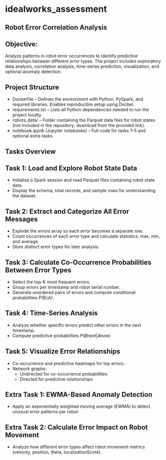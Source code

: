 # idealworks_assessment
## Robot Error Correlation Analysis

## Objective:
Analyze patterns in robot error occurrences to identify predictive relationships between different error types. The project includes exploratory data analysis, correlation analysis, time-series prediction, visualization, and optional anomaly detection.

## Project Structure

- Dockerfile – Defines the environment with Python, PySpark, and required libraries. Enables reproducible setup using Docker.
- requirements.txt – Lists all Python dependencies needed to run the project locally.
- robots_data/ – Folder containing the Parquet data files for robot states (not included in the repository; download from the provided link).
- notebook.ipynb (Jupyter notebooks) – Full code for tasks 1–5 and optional extra tasks.

## Tasks Overview
## Task 1: Load and Explore Robot State Data

- Initialize a Spark session and read Parquet files containing robot state data.
- Display the schema, total records, and sample rows for understanding the dataset.

## Task 2: Extract and Categorize All Error Messages

- Explode the errors array so each error becomes a separate row.
- Count occurrences of each error type and calculate statistics: max, min, and average.
- Store distinct error types for later analysis.

## Task 3: Calculate Co-Occurrence Probabilities Between Error Types

- Select the top-K most frequent errors.
- Group errors per timestamp and robot serial number.
- Generate unordered pairs of errors and compute conditional probabilities P(B∣A).

## Task 4: Time-Series Analysis
- Analyze whether specific errors predict other errors in the next timestamp.
- Compute predictive probabilities 𝑃(𝐵next|𝐴now)

## Task 5: Visualize Error Relationships
- Co-occurrence and predictive heatmaps for top errors.
- Network graphs:
    - Undirected for co-occurrence probabilities
    - Directed for predictive relationships

## Extra Task 1: EWMA-Based Anomaly Detection
- Apply an exponentially weighted moving average (EWMA) to detect unusual error patterns per robot.

## Extra Task 2: Calculate Error Impact on Robot Movement
- Analyze how different error types affect robot movement metrics (velocity, position, theta, localizationScore).
